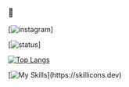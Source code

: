 ###  👋

[![instagram](https://img.shields.io/badge/Instagram-E4405F?style=for-the-badge&logo=instagram&logoColor=white)]

<!--
**CaioNunoi/CaioNunoi** is a ✨ _special_ ✨ repository because its `README.md` (this file) appears on your GitHub profile.

Here are some ideas to get you started:

- 🔭 I’m currently working on ...
- 🌱 I’m currently learning ...
- 👯 I’m looking to collaborate on ...
- 🤔 I’m looking for help with ...
- 💬 Ask me about ...
- 📫 How to reach me: ...
- 😄 Pronouns: ...
- ⚡ Fun fact: ...
-->


[![status](https://github-readme-stats.vercel.app/api?username=caionunoi&theme=blue-green)]

[![Top Langs](https://github-readme-stats.vercel.app/api/top-langs/?username=caionunoi&layout=compact)](https://github.com/anuraghazra/github-readme-stats)

[![My Skills](https://skillicons.dev/icons?i=js,nodejs,mongodb,bootstrap,html,css,)](https://skillicons.dev)
